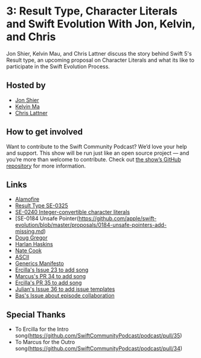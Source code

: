 # 3: Result Type, Character Literals and Swift Evolution With Jon, Kelvin, and Chris

Jon Shier, Kelvin Mau, and Chris Lattner discuss the story behind Swift 5's Result type, an upcoming proposal on Character Literals and what its like to participate in the Swift Evolution Process.

## Hosted by


- [Jon Shier](https://github.com/jshier)
- [Kelvin Ma](https://github.com/kelvin13)
- [Chris Lattner](https://twitter.com/clattner_llvm)

## How to get involved

Want to contribute to the Swift Community Podcast? We’d love your help and support. This show will be run just like an open source project — and you’re more than welcome to contribute. Check out [the show’s GitHub repository](https://github.com/SwiftCommunityPodcast/podcast) for more information.

## Links

- [Alamofire](https://github.com/Alamofire/Alamofire)
- [Result Type SE-0325](https://github.com/apple/swift-evolution/blob/master/proposals/0235-add-result.md)
- [SE-0240 Integer-convertible character literals](https://github.com/apple/swift-evolution/pull/939)
- [SE-0184 Unsafe Pointer(https://github.com/apple/swift-evolution/blob/master/proposals/0184-unsafe-pointers-add-missing.md)
- [Doug Gregor](https://twitter.com/dgregor79)
- [Harlan Haskins](https://twitter.com/harlanhaskins)
- [Nate Cook](https://twitter.com/nnnnnnnn)
- [ASCII](https://en.wikipedia.org/wiki/ASCII)
- [Generics Manifesto](https://github.com/apple/swift/blob/master/docs/GenericsManifesto.md)
- [Ercilla's Issue 23 to add song](https://github.com/SwiftCommunityPodcast/podcast/issues/23)
- [Marcus's PR 34 to add song](https://github.com/SwiftCommunityPodcast/podcast/pull/34)
- [Ercilla's PR 35 to add song](https://github.com/SwiftCommunityPodcast/podcast/pull/35)
- [Julian's Issue 36 to add issue templates](https://github.com/SwiftCommunityPodcast/podcast/pull/36)
- [Bas's Issue about episode collaboration](https://github.com/SwiftCommunityPodcast/podcast/issues/28)

## Special Thanks
- To Ercilla for the Intro song(https://github.com/SwiftCommunityPodcast/podcast/pull/35)
- To Marcus for the Outro song(https://github.com/SwiftCommunityPodcast/podcast/pull/34)
